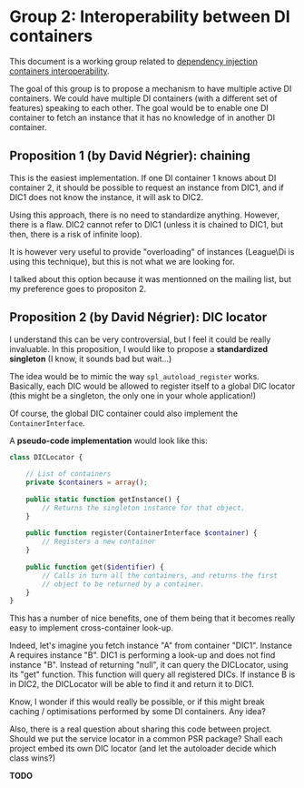 Group 2: Interoperability between DI containers
===============================================

This document is a working group related to [dependency injection containers interoperability](dependency-injection-meta.md).

The goal of this group is to propose a mechanism to have multiple active DI containers. We could have multiple DI containers 
(with a different set of features) speaking to each other. The goal would be to enable one DI container to fetch an instance 
that it has no knowledge of in another DI container.

Proposition 1 (by David Négrier): chaining
------------------------------------------

This is the easiest implementation.
If one DI container 1 knows about DI container 2, it should be possible to request an instance from DIC1, and if DIC1
does not know the instance, it will ask to DIC2.

Using this approach, there is no need to standardize anything. However, there is a flaw. DIC2 cannot refer to DIC1
(unless it is chained to DIC1, but then, there is a risk of infinite loop).

It is however very useful to provide "overloading" of instances (League\Di is using this technique), but this
is not what we are looking for.

I talked about this option because it was mentionned on the mailing list, but my preference goes to propositon 2.

Proposition 2 (by David Négrier): DIC locator
---------------------------------------------

I understand this can be very controversial, but I feel it could be really invaluable.
In this proposition, I would like to propose a **standardized singleton** (I know, it sounds bad but wait...)

The idea would be to mimic the way `spl_autoload_register` works.
Basically, each DIC would be allowed to register itself to a global DIC locator (this might be a singleton,
the only one in your whole application!)

Of course, the global DIC container could also implement the `ContainerInterface`.

A **pseudo-code implementation** would look like this:

```php
class DICLocator {
	
	// List of containers
	private $containers = array();
	
	public static function getInstance() {
		// Returns the singleton instance for that object.
	}
	
	public function register(ContainerInterface $container) {
		// Registers a new container
	}
	
	public function get($identifier) {
		// Calls in turn all the containers, and returns the first
		// object to be returned by a container.
	}
}
```

This has a number of nice benefits, one of them being that it becomes really easy to implement cross-container look-up.

Indeed, let's imagine you fetch instance "A" from container "DIC1". Instance A requires instance "B".
DIC1 is performing a look-up and does not find instance "B". Instead of returning "null", it can query the DICLocator, using
its "get" function. This function will query all registered DICs. If instance B is in DIC2, the DICLocator will
be able to find it and return it to DIC1.

Know, I wonder if this would really be possible, or if this might break caching / optimisations performed by some DI containers.
Any idea?

Also, there is a real question about sharing this code between project. Should we put the service locator in a common
PSR package? Shall each project embed its own DIC locator (and let the autoloader decide which class wins?)

**TODO**